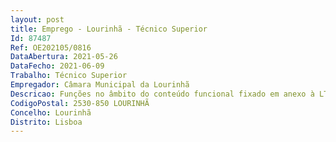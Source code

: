 ```yaml
--- 
layout: post
title: Emprego - Lourinhã - Técnico Superior
Id: 87487
Ref: OE202105/0816
DataAbertura: 2021-05-26
DataFecho: 2021-06-09
Trabalho: Técnico Superior
Empregador: Câmara Municipal da Lourinhã
Descricao: Funções no âmbito do conteúdo funcional fixado em anexo à LTFP de grau de complexidade 3, designadamente, promover o cumprimento no que diz respeito aos projetos de operações urbanísticas através da prestação de pareceres técnicos e informações  emitir pareceres sobre planos, programas, projetos e estudos da iniciativa da administração central, regional ou local com incidência na área do município, assegurando o cumprimento do Plano Diretor Municipal e demais Planos Municipais de Ordenamento do Território  proceder à apreciação e emissão de pareceres técnicos sobre processos de licenciamento ou informação prévia de loteamentos, ou ainda de operações urbanísticas com impacte semelhante a loteamento, ou obras de especial relevância urbanística, como tal definidas no regime jurídico da urbanização e da edificação  proceder à apreciação e emissão de pareceres técnicos sobre processos de licenciamento ou informação prévia referentes a legislação específica designadamente estabelecimentos de restauração e bebidas, estabelecimentos de comércio, estabelecimentos de armazenamento e abastecimento de combustíveis, empreendimentos turísticos, industrias tipo 3, recintos de espetáculos e divertimentos públicos, entre outros  promover a realização de vistorias e a recolha de pareceres e informações técnicas necessários à instrução dos processos da Unidade Orgânica  assegurar a adequada tramitação de todos os procedimentos administrativos associados às operações urbanísticas e demais matérias da competência da Unidade Orgânica  proceder ao atendimento de cidadãos para prestação de esclarecimentos ou informações técnicas  elaborar projetos de arquitetura nas componentes de estudos prévios, projetos de execução e outros  proceder ao acompanhamento de obras e empreitadas  colaborar nos procedimentos concursais  desenvolver as demais funções cometidas à Divisão de Ordenamento do Território e Urbanismo, conforme Regulamento Orgânico em vigor atualmente.
CodigoPostal: 2530-850 LOURINHÃ
Concelho: Lourinhã
Distrito: Lisboa
--- 
```

